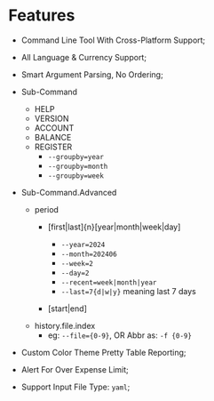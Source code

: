 
# Features

- Command Line Tool With Cross-Platform Support;
- All Language & Currency Support;
- Smart Argument Parsing, No Ordering;
- Sub-Command
    - HELP
    - VERSION
    - ACCOUNT
    - BALANCE
    - REGISTER
        - `--groupby=year`
        - `--groupby=month`
        - `--groupby=week`

- Sub-Command.Advanced
    - period
        - [first|last]{n}[year|month|week|day]
            - `--year=2024`
            - `--month=202406`
            - `--week=2`
            - `--day=2`
            - `--recent=week|month|year`
            - `--last=7{d|w|y}` meaning last 7 days


        - [start|end]
    - history.file.index
        - eg: `--file={0-9}`, OR Abbr as: `-f {0-9}`

- Custom Color Theme Pretty Table Reporting;
- Alert For Over Expense Limit;
- Support Input File Type: `yaml`;
